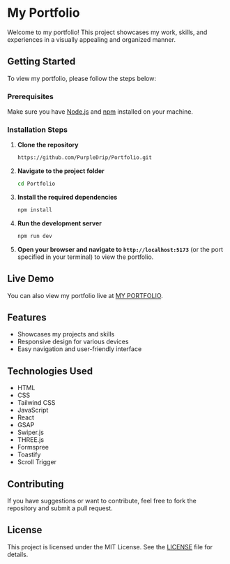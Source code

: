 
# My Portfolio

Welcome to my portfolio! This project showcases my work, skills, and experiences in a visually appealing and organized manner.

## Getting Started

To view my portfolio, please follow the steps below:

### Prerequisites

Make sure you have [Node.js](https://nodejs.org/) and [npm](https://www.npmjs.com/) installed on your machine.


### Installation Steps

1. **Clone the repository**
   ```bash
   https://github.com/PurpleDrip/Portfolio.git
   ```

2. **Navigate to the project folder**
   ```bash
   cd Portfolio
   ```

3. **Install the required dependencies**
   ```bash
   npm install
   ```

4. **Run the development server**
   ```bash
   npm run dev
   ```

5. **Open your browser and navigate to `http://localhost:5173`** (or the port specified in your terminal) to view the portfolio.

## Live Demo

You can also view my portfolio live at [MY PORTFOLIO](https://gurupreeth.pages.dev/).

## Features

- Showcases my projects and skills
- Responsive design for various devices
- Easy navigation and user-friendly interface

## Technologies Used

- HTML
- CSS
- Tailwind CSS
- JavaScript
- React
- GSAP
- Swiper.js
- THREE.js
- Formspree
- Toastify
- Scroll Trigger

## Contributing

If you have suggestions or want to contribute, feel free to fork the repository and submit a pull request.

## License

This project is licensed under the MIT License. See the [LICENSE](LICENSE) file for details.


